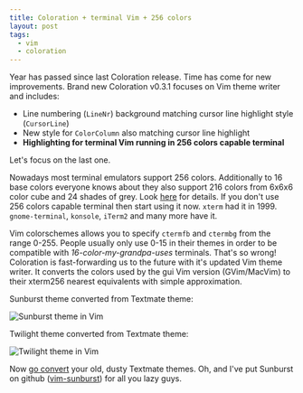 ```yaml
---
title: Coloration + terminal Vim + 256 colors
layout: post
tags:
  - vim
  - coloration
---
```


Year has passed since last Coloration release. Time has come for new
improvements. Brand new Coloration v0.3.1 focuses on Vim theme writer and
includes:

* Line numbering (`LineNr`) background matching cursor line highlight style
  (`CursorLine`)
* New style for `ColorColumn` also matching cursor line highlight
* **Highlighting for terminal Vim running in 256 colors capable terminal**

Let's focus on the last one.

Nowadays most terminal emulators support 256 colors. Additionally to 16 base
colors everyone knows about they also support 216 colors from 6x6x6 color cube
and 24 shades of grey. Look
[here](http://www.mudpedia.org/wiki/Xterm_256_colors) for details. If you don't
use 256 colors capable terminal then start using it now. `xterm` had it in
1999. `gnome-terminal`, `konsole`, `iTerm2` and many more have it.

Vim colorschemes allows you to specify `ctermfb` and `ctermbg` from the range
0-255. People usually only use 0-15 in their themes in order to be compatible
with _16-color-my-grandpa-uses_ terminals. That's so wrong! Coloration is
fast-forwarding us to the future with it's updated Vim theme writer. It
converts the colors used by the gui Vim version (GVim/MacVim) to their xterm256
nearest equivalents with simple approximation.

Sunburst theme converted from Textmate theme:

![Sunburst theme in Vim](https://github.com/downloads/sickill/coloration/sunburst-comparison.png)

Twilight theme converted from Textmate theme:

![Twilight theme in Vim](https://github.com/downloads/sickill/coloration/twilight-comparison.png)

Now [go convert](http://coloration.sickill.net/) your old, dusty Textmate
themes. Oh, and I've put Sunburst on github
([vim-sunburst](https://github.com/sickill/vim-sunburst)) for all you lazy
guys.
